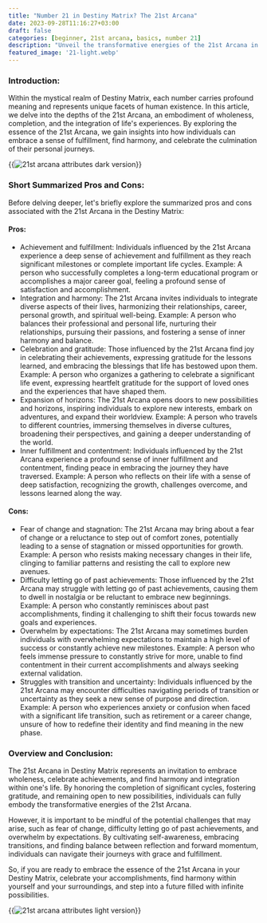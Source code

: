 ```yaml
---
title: "Number 21 in Destiny Matrix? The 21st Arcana"
date: 2023-09-28T11:16:27+03:00
draft: false
categories: [beginner, 21st arcana, basics, number 21]
description: "Unveil the transformative energies of the 21st Arcana in Destiny Matrix, embodying wholeness, completion, and the integration of life's experiences. Discover how to celebrate achievements, find harmony, and embrace new possibilities for a fulfilling journey."
featured_image: '21-light.webp'
---
```


### Introduction:
Within the mystical realm of Destiny Matrix, each number carries profound meaning and represents unique facets of human existence. In this article, we delve into the depths of the 21st Arcana, an embodiment of wholeness, completion, and the integration of life's experiences. By exploring the essence of the 21st Arcana, we gain insights into how individuals can embrace a sense of fulfillment, find harmony, and celebrate the culmination of their personal journeys.

{{<image link="21-dark.webp" alt="21st arcana attributes dark version">}}

### Short Summarized Pros and Cons:
Before delving deeper, let's briefly explore the summarized pros and cons associated with the 21st Arcana in the Destiny Matrix:

#### Pros:

- Achievement and fulfillment: Individuals influenced by the 21st Arcana experience a deep sense of achievement and fulfillment as they reach significant milestones or complete important life cycles.
Example: A person who successfully completes a long-term educational program or accomplishes a major career goal, feeling a profound sense of satisfaction and accomplishment.
- Integration and harmony: The 21st Arcana invites individuals to integrate diverse aspects of their lives, harmonizing their relationships, career, personal growth, and spiritual well-being.
Example: A person who balances their professional and personal life, nurturing their relationships, pursuing their passions, and fostering a sense of inner harmony and balance.
- Celebration and gratitude: Those influenced by the 21st Arcana find joy in celebrating their achievements, expressing gratitude for the lessons learned, and embracing the blessings that life has bestowed upon them.
Example: A person who organizes a gathering to celebrate a significant life event, expressing heartfelt gratitude for the support of loved ones and the experiences that have shaped them.
- Expansion of horizons: The 21st Arcana opens doors to new possibilities and horizons, inspiring individuals to explore new interests, embark on adventures, and expand their worldview.
Example: A person who travels to different countries, immersing themselves in diverse cultures, broadening their perspectives, and gaining a deeper understanding of the world.
- Inner fulfillment and contentment: Individuals influenced by the 21st Arcana experience a profound sense of inner fulfillment and contentment, finding peace in embracing the journey they have traversed.
Example: A person who reflects on their life with a sense of deep satisfaction, recognizing the growth, challenges overcome, and lessons learned along the way.

#### Cons:

- Fear of change and stagnation: The 21st Arcana may bring about a fear of change or a reluctance to step out of comfort zones, potentially leading to a sense of stagnation or missed opportunities for growth.
Example: A person who resists making necessary changes in their life, clinging to familiar patterns and resisting the call to explore new avenues.
- Difficulty letting go of past achievements: Those influenced by the 21st Arcana may struggle with letting go of past achievements, causing them to dwell in nostalgia or be reluctant to embrace new beginnings.
Example: A person who constantly reminisces about past accomplishments, finding it challenging to shift their focus towards new goals and experiences.
- Overwhelm by expectations: The 21st Arcana may sometimes burden individuals with overwhelming expectations to maintain a high level of success or constantly achieve new milestones.
Example: A person who feels immense pressure to constantly strive for more, unable to find contentment in their current accomplishments and always seeking external validation.
- Struggles with transition and uncertainty: Individuals influenced by the 21st Arcana may encounter difficulties navigating periods of transition or uncertainty as they seek a new sense of purpose and direction.
Example: A person who experiences anxiety or confusion when faced with a significant life transition, such as retirement or a career change, unsure of how to redefine their identity and find meaning in the new phase.

### Overview and Conclusion:
The 21st Arcana in Destiny Matrix represents an invitation to embrace wholeness, celebrate achievements, and find harmony and integration within one's life. By honoring the completion of significant cycles, fostering gratitude, and remaining open to new possibilities, individuals can fully embody the transformative energies of the 21st Arcana.

However, it is important to be mindful of the potential challenges that may arise, such as fear of change, difficulty letting go of past achievements, and overwhelm by expectations. By cultivating self-awareness, embracing transitions, and finding balance between reflection and forward momentum, individuals can navigate their journeys with grace and fulfillment.

So, if you are ready to embrace the essence of the 21st Arcana in your Destiny Matrix, celebrate your accomplishments, find harmony within yourself and your surroundings, and step into a future filled with infinite possibilities.

{{<image link="21-light.webp" alt="21st arcana attributes light version">}}



